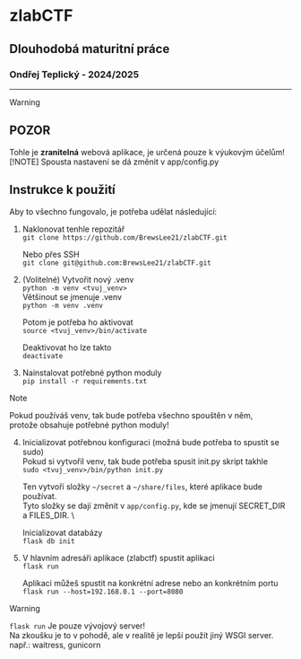 # zlabCTF

## Dlouhodobá maturitní práce

### Ondřej Teplický - 2024/2025

---

> [!WARNING]
> ## POZOR
> Tohle je **zranitelná** webová aplikace, je určená pouze k výukovým účelům!
> [!NOTE]
> Spousta nastavení se dá změnit v app/config.py
 
## Instrukce k použití

Aby to všechno fungovalo, je potřeba udělat následující:

1. Naklonovat tenhle repozitář\
	```git clone https://github.com/BrewsLee21/zlabCTF.git```

	Nebo přes SSH\
	```git clone git@github.com:BrewsLee21/zlabCTF.git```

2. (Volitelné) Vytvořit nový .venv\
	```python -m venv <tvuj_venv>```\
	Většinout se jmenuje .venv\
	```python -m venv .venv```
	
	Potom je potřeba ho aktivovat\
	```source <tvuj_venv>/bin/activate```

	Deaktivovat ho lze takto\
	```deactivate```

3. Nainstalovat potřebné python moduly\
	```pip install -r requirements.txt```

> [!NOTE]
> Pokud používáš venv, tak bude potřeba všechno spouštěn v něm, \
> protože obsahuje potřebné python moduly!

4. Inicializovat potřebnou konfiguraci (možná bude potřeba to spustit se sudo)\
	Pokud si vytvořil venv, tak bude potřeba spusit init.py skript takhle\
	```sudo <tvuj_venv>/bin/python init.py```

	Ten vytvoří složky ```~/secret``` a ```~/share/files```, které aplikace bude používat. \
	Tyto složky se dají změnit v ```app/config.py```, kde se jmenují SECRET_DIR a FILES_DIR. \ 
	
	Inicializovat databázy\
	```flask db init```

5. V hlavním adresáři aplikace (zlabctf) spustit aplikaci\
	```flask run```

	Aplikaci můžeš spustit na konkrétní adrese nebo an konkrétním portu\
	```flask run --host=192.168.0.1 --port=8080```

> [!WARNING]
> ```flask run``` Je pouze vývojový server! \
> Na zkoušku je to v pohodě, ale v realitě je lepší použít jiný WSGI server. např.: waitress, gunicorn
	
